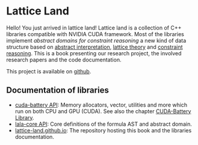 # Lattice Land

Hello! You just arrived in lattice land!
Lattice land is a collection of C++ libraries compatible with NVIDIA CUDA framework.
Most of the libraries implement _abstract domains for constraint reasoning_ a new kind of data structure based on [abstract interpretation](https://en.wikipedia.org/wiki/Abstract_interpretation), [lattice theory](https://en.wikipedia.org/wiki/Lattice_(order)) and [constraint reasoning](https://en.wikipedia.org/wiki/Constraint_satisfaction).
This is a book presenting our research project, the involved research papers and the code documentation.

This project is available on [github](https://github.com/lattice-land).

## Documentation of libraries

* [cuda-battery API](https://lattice-land.github.io/cuda-battery): Memory allocators, vector, utilities and more which run on both CPU and GPU (CUDA).
See also the chapter [CUDA-Battery Library](1-cuda-battery.md).
* [lala-core API](https://lattice-land.github.io/lala-core): Core definitions of the formula AST and abstract domain.
* [lattice-land.github.io](https://github.com/lattice-land/lattice-land.github.io): The repository hosting this book and the libraries documentation.

